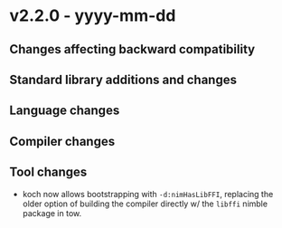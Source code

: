 # v2.2.0 - yyyy-mm-dd


## Changes affecting backward compatibility


## Standard library additions and changes

[//]: # "Changes:"


[//]: # "Additions:"

[//]: # "Deprecations:"


[//]: # "Removals:"


## Language changes



## Compiler changes


## Tool changes

- koch now allows bootstrapping with `-d:nimHasLibFFI`, replacing the older option of building the compiler directly w/ the `libffi` nimble package in tow.

